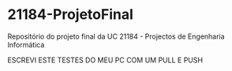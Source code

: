 # 21184-ProjetoFinal
Repositório do projeto final da UC 21184 - Projectos de Engenharia Informática

ESCREVI ESTE TESTES DO MEU PC COM UM PULL E PUSH
